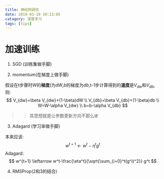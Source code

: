 ```yaml
---
title: 神经网调优
date: 2019-03-10 10:13:05
catagory: 深度学习
tags: [tips]
---
```


# 加速训练

1. SGD (训练集做手脚)

2. momentum(在梯度上做手脚)

假设在t步骤时$W$的**梯度**(为$dW$,$b$的梯度为$db$,t-1步计算得到的**速度**是$V_{dw}$和$V_{db}$,则:
$$
V_{dw}=\beta V_{dw}+(1-\beta)dW \\
V_{db}=\beta V_{db}+(1-\beta)db \\
W=W-\alpha V_{dw} \\
b=b-\alpha V_{db}
$$
>>其思想就是让参数更新方向不那么`硬`

3. Adagard (学习率做手脚)

本来应该:
$$
w^{t+1} \leftarrow w^t - \eta^t g^t
$$
Adagard:
$$
w^{t+1} \leftarrow w^t-\frac{\eta^t}{\sqrt{\sum_{i=0}^t(g^i)^2}} g^t
$$

4. RMSProp(2和3的结合)